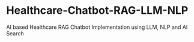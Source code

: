 # Healthcare-Chatbot-RAG-LLM-NLP
AI based Healthcare RAG Chatbot Implementation using LLM, NLP and AI Search
